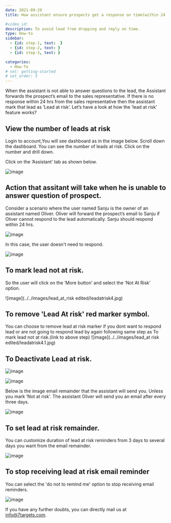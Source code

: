 ```yaml
---
date: 2021-09-29
title: How assistant ensure prospects get a response on time(within 24 hrs)

#video_id: 
description: To avoid lead from dropping and reply on time.
type: How-to
sidebar:
  - {id: step-1, text:  }
  - {id: step-2, text: }
  - {id: step-3, text: }

categories:
  - How-To
# set: getting-started
# set_order: 3
---
```


When the assistant is not able to answer questions to the lead, the Assistant forwards the prospect’s email to the sales representative. If there is no response within 24 hrs from the sales representative then the assistant mark that lead as ‘Lead at risk’. 
Let’s have a look at how the ‘lead at risk’ feature works? 


##   View the number of leads at risk 
Login to account,You will see dashboard as in the image below. Scroll down the dashboard. You can see the number of leads at risk. 
Click on the number and drill down.  


Click on the ‘Assistant’ tab as shown below.


![image](../../images/lead_at_risk/leadatrisk1.jpg)
## Action that assitant will take when he is unable to answer question of prospect.


Consider a scenario where the user named Sanju is the owner of an assistant named Oliver. Oliver will forward the prospect’s email to Sanju if Oliver cannot respond to the lead automatically. Sanju should respond within 24 hrs.  

![image](../../images/lead_at_risk/leadatrisk2.jpg)


In this case, the user doesn't need to respond. 

![image](../../images/lead_at_risk/leadatrisk3.jpg)
## To mark lead not at risk.
So the user will click on the ‘More button’ and select the 'Not At Risk' option. 

![image](../../images/lead_at_risk edited/leadatrisk4.jpg)
## To remove 'Lead At risk' red  marker symbol.
You can choose to remove lead at risk marker if you dont want to respond lead or are not going to respond lead by again following same step as  To mark lead not at risk.(link to above step)
![image](../../images/lead_at risk edited/leadatrisk4.1.jpg)

 ## To Deactivate Lead at risk. 
 ![image](../../images/lead_at_risk/leadatrisk5.jpg)


![image](../../images/lead_at_risk/leadatrisk5.1.jpg)

Below is the image email remainder that the assistant will send you. Unless you mark ‘Not at risk'. The assistant Oliver will send you an email after every three days.

![image](../../images/lead_at_risk/leadatrisk6.jpg)
## To set lead at risk remainder. 

You can customize duration of lead at risk reminders from 3 days to several days you want from the email remainder. 

![image](../../images/lead_at_risk/leadatrisk7.jpg)
## To stop receiving lead at risk email reminder

You can select the 'do not to remind me' option to stop receiving email reminders.

![image](../../images/lead_at_risk/leadatrisk8.jpg)

If you have any further doubts, you can directly mail us at info@7targets.com.